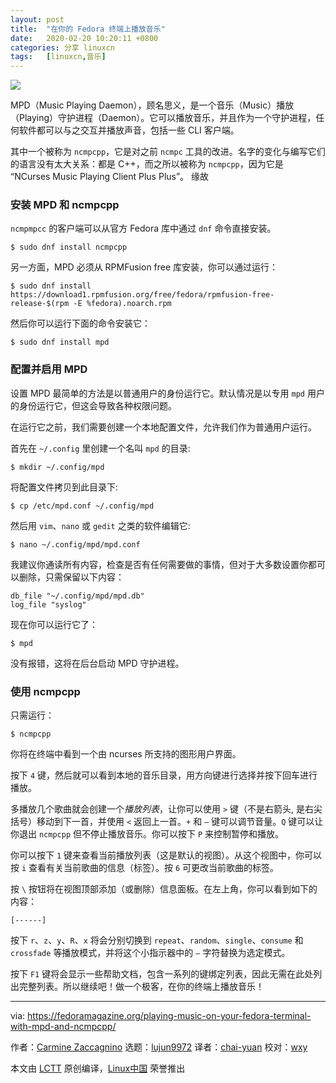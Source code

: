 ```yaml
---
layout: post
title:	"在你的 Fedora 终端上播放音乐"
date:	2020-02-20 10:20:11 +0800 
categories:	分享 linuxcn 
tags:	[linuxcn,音乐]
---
```



![](/Asserts/Images//attachment/album/202002/20/102016cacz6aabazpsqblf.png)


MPD（Music Playing Daemon），顾名思义，是一个音乐（Music）播放（Playing）守护进程（Daemon）。它可以播放音乐，并且作为一个守护进程，任何软件都可以与之交互并播放声音，包括一些 CLI 客户端。


其中一个被称为 `ncmpcpp`，它是对之前 `ncmpc` 工具的改进。名字的变化与编写它们的语言没有太大关系：都是 C++，而之所以被称为 `ncmpcpp`，因为它是 “NCurses Music Playing Client Plus Plus”。 缘故


### 安装 MPD 和 ncmpcpp


`ncmpmpcc` 的客户端可以从官方 Fedora 库中通过 `dnf` 命令直接安装。



```
$ sudo dnf install ncmpcpp
```

另一方面，MPD 必须从 RPMFusion free 库安装，你可以通过运行：



```
$ sudo dnf install https://download1.rpmfusion.org/free/fedora/rpmfusion-free-release-$(rpm -E %fedora).noarch.rpm
```

然后你可以运行下面的命令安装它：



```
$ sudo dnf install mpd
```

### 配置并启用 MPD


设置 MPD 最简单的方法是以普通用户的身份运行它。默认情况是以专用 `mpd` 用户的身份运行它，但这会导致各种权限问题。


在运行它之前，我们需要创建一个本地配置文件，允许我们作为普通用户运行。


首先在 `~/.config` 里创建一个名叫 `mpd` 的目录:



```
$ mkdir ~/.config/mpd
```

将配置文件拷贝到此目录下:



```
$ cp /etc/mpd.conf ~/.config/mpd
```

然后用 `vim`、`nano` 或 `gedit` 之类的软件编辑它:



```
$ nano ~/.config/mpd/mpd.conf
```

我建议你通读所有内容，检查是否有任何需要做的事情，但对于大多数设置你都可以删除，只需保留以下内容：



```
db_file "~/.config/mpd/mpd.db"
log_file "syslog"
```

现在你可以运行它了：



```
$ mpd
```

没有报错，这将在后台启动 MPD 守护进程。


### 使用 ncmpcpp


只需运行：



```
$ ncmpcpp
```

你将在终端中看到一个由 ncurses 所支持的图形用户界面。


按下 `4` 键，然后就可以看到本地的音乐目录，用方向键进行选择并按下回车进行播放。


多播放几个歌曲就会创建一个*播放列表*，让你可以使用 `>` 键（不是右箭头, 是右尖括号）移动到下一首，并使用 `<` 返回上一首。`+` 和 `–` 键可以调节音量。`Q` 键可以让你退出 `ncmpcpp` 但不停止播放音乐。你可以按下 `P` 来控制暂停和播放。


你可以按下 `1` 键来查看当前播放列表（这是默认的视图）。从这个视图中，你可以按 `i` 查看有关当前歌曲的信息（标签）。按 `6` 可更改当前歌曲的标签。


按 `\` 按钮将在视图顶部添加（或删除）信息面板。在左上角，你可以看到如下的内容：



```
[------]
```

按下 `r`、`z`、`y`、`R`、`x` 将会分别切换到 `repeat`、`random`、`single`、`consume` 和 `crossfade` 等播放模式，并将这个小指示器中的 `–` 字符替换为选定模式。


按下 `F1` 键将会显示一些帮助文档，包含一系列的键绑定列表，因此无需在此处列出完整列表。所以继续吧！做一个极客，在你的终端上播放音乐！




---


via: <https://fedoramagazine.org/playing-music-on-your-fedora-terminal-with-mpd-and-ncmpcpp/>


作者：[Carmine Zaccagnino](https://fedoramagazine.org/author/carzacc/) 选题：[lujun9972](https://github.com/lujun9972) 译者：[chai-yuan](https://github.com/chai-yuan) 校对：[wxy](https://github.com/wxy)


本文由 [LCTT](https://github.com/LCTT/TranslateProject) 原创编译，[Linux中国](https://linux.cn/) 荣誉推出
